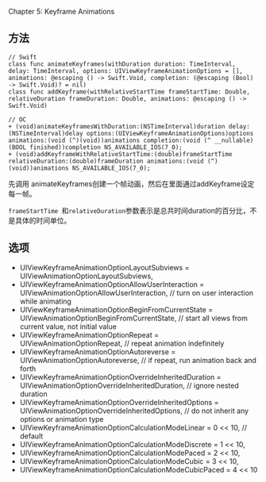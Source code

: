 Chapter 5: Keyframe Animations

## 方法

	// Swift
	class func animateKeyframes(withDuration duration: TimeInterval, delay: TimeInterval, options: UIViewKeyframeAnimationOptions = [], animations: @escaping () -> Swift.Void, completion: (@escaping (Bool) -> Swift.Void)? = nil)
	class func addKeyframe(withRelativeStartTime frameStartTime: Double, relativeDuration frameDuration: Double, animations: @escaping () -> Swift.Void)
	
	// OC
	+ (void)animateKeyframesWithDuration:(NSTimeInterval)duration delay:(NSTimeInterval)delay options:(UIViewKeyframeAnimationOptions)options animations:(void (^)(void))animations completion:(void (^ __nullable)(BOOL finished))completion NS_AVAILABLE_IOS(7_0);
	+ (void)addKeyframeWithRelativeStartTime:(double)frameStartTime relativeDuration:(double)frameDuration animations:(void (^)(void))animations NS_AVAILABLE_IOS(7_0);

先调用	animateKeyframes创建一个帧动画，然后在里面通过addKeyframe设定每一帧。

`frameStartTime `和`relativeDuration`参数表示是总共时间duration的百分比，不是具体的时间单位。

## 选项

* UIViewKeyframeAnimationOptionLayoutSubviews            = UIViewAnimationOptionLayoutSubviews,
* UIViewKeyframeAnimationOptionAllowUserInteraction      = UIViewAnimationOptionAllowUserInteraction, // turn on user interaction while animating
* UIViewKeyframeAnimationOptionBeginFromCurrentState     = UIViewAnimationOptionBeginFromCurrentState, // start all views from current value, not initial value
* UIViewKeyframeAnimationOptionRepeat                    = UIViewAnimationOptionRepeat, // repeat animation indefinitely
* UIViewKeyframeAnimationOptionAutoreverse               = UIViewAnimationOptionAutoreverse, // if repeat, run animation back and forth
* UIViewKeyframeAnimationOptionOverrideInheritedDuration = UIViewAnimationOptionOverrideInheritedDuration, // ignore nested duration
* UIViewKeyframeAnimationOptionOverrideInheritedOptions  = UIViewAnimationOptionOverrideInheritedOptions, // do not inherit any options or animation type
* UIViewKeyframeAnimationOptionCalculationModeLinear     = 0 << 10, // default
* UIViewKeyframeAnimationOptionCalculationModeDiscrete   = 1 << 10,
* UIViewKeyframeAnimationOptionCalculationModePaced      = 2 << 10,
* UIViewKeyframeAnimationOptionCalculationModeCubic      = 3 << 10,
* UIViewKeyframeAnimationOptionCalculationModeCubicPaced = 4 << 10